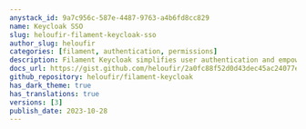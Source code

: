 ```yaml
---
anystack_id: 9a7c956c-587e-4487-9763-a4b6fd8cc829
name: Keycloak SSO
slug: heloufir-filament-keycloak-sso
author_slug: heloufir
categories: [filament, authentication, permissions]
description: Filament Keycloak simplifies user authentication and empowers role-based authorization using the robust Keycloak platform. Secure your applications with ease.
docs_url: https://gist.github.com/heloufir/2a0fc88f52d0d43dec45ac24077e3296
github_repository: heloufir/filament-keycloak
has_dark_theme: true
has_translations: true
versions: [3]
publish_date: 2023-10-28
---
```


